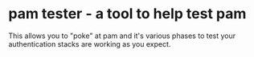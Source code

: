 # pam tester - a tool to help test pam

This allows you to "poke" at pam and it's various phases to test your authentication stacks are
working as you expect.




